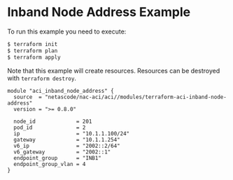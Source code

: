 <!-- BEGIN_TF_DOCS -->
# Inband Node Address Example

To run this example you need to execute:

```bash
$ terraform init
$ terraform plan
$ terraform apply
```

Note that this example will create resources. Resources can be destroyed with `terraform destroy`.

```hcl
module "aci_inband_node_address" {
  source  = "netascode/nac-aci/aci//modules/terraform-aci-inband-node-address"
  version = ">= 0.8.0"

  node_id             = 201
  pod_id              = 2
  ip                  = "10.1.1.100/24"
  gateway             = "10.1.1.254"
  v6_ip               = "2002::2/64"
  v6_gateway          = "2002::1"
  endpoint_group      = "INB1"
  endpoint_group_vlan = 4
}
```
<!-- END_TF_DOCS -->
